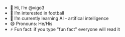 - 👋 Hi, I’m @vigo3
- 👀 I’m interested in football
- 🌱 I’m currently learning AI - artifical intelligence
- 😄 Pronouns: He/His
- ⚡ Fun fact: if you type "fun fact" everyone will read it

<!---
vigo3/vigo3 is a ✨ special ✨ repository because its `README.md` (this file) appears on your GitHub profile.
You can click the Preview link to take a look at your changes.
--->

